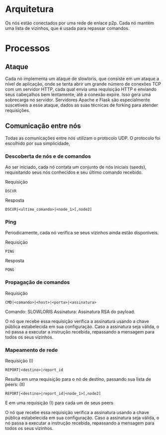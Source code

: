 # Arquitetura
Os nós estão conectados por uma rede de enlace p2p. Cada nó mantém uma lista de vizinhos, que é usada para repassar comandos.

# Processos
## Ataque
Cada nó implementa um ataque de slowloris, que consiste em um ataque a nível de aplicação, onde se tenta abrir um grande número de conexões TCP com um servidor HTTP, cada qual envia uma requisição HTTP e enviando seus cabeçalhos bem lentamente, até a conexão expire. Isso gera uma sobrecarga no servidor. Servidores Apache e Flask são especialmente suscetíveis a esse ataque, dados as suas técnicas de forking para atender requisições. 


## Comunicação entre nós

Todas as comunicações entre nós utilizam o protocolo UDP. O protocolo foi escolhido por sua simplicidade,

### Descoberta de nós e de comandos
Ao ser iniciado, cada nó contata um conjunto de nós iniciais (seeds), requisitando seus nós conhecidos e seu último comando recebido.

Requisição
```
DSCVR
```

Resposta
```
DSCVR|<ultimo_comando>|<node_1>[,node2]
```

### Ping
Periodicamente, cada nó verifica se seus vizinhos ainda estão disponíveis.

Requisição
```
PING
```

Resposta
```
PONG
```

### Propagação de comandos

Requisição
```
CMD|<comando>|<host>|<porta>|<assinatura>
```
Comando: SLOWLORIS
Assinatura: Assinatura RSA do payload.

O nó que recebe essa requisição verifica a assinatura usando a chave pública estabelecida em sua configuração. Caso a assinatura seja válida, o nó passa a executar a instrução recebida, repassando a mensagem para todos os seus vizinhos.

### Mapeamento de rede

Requisição (I)
```
REPORT|<destino>|report_id
```

Resulta em uma requisição para o nó de destino, passando sua lista de peers: (II)
```
REPORT|<destino>|report_id|<node_1>[,node2]
```

E em uma requisição (I) para cada um de seus peers

O nó que recebe essa requisição verifica a assinatura usando a chave pública estabelecida em sua configuração. Caso a assinatura seja válida, o nó passa a executar a instrução recebida, repassando a mensagem para todos os seus vizinhos.
